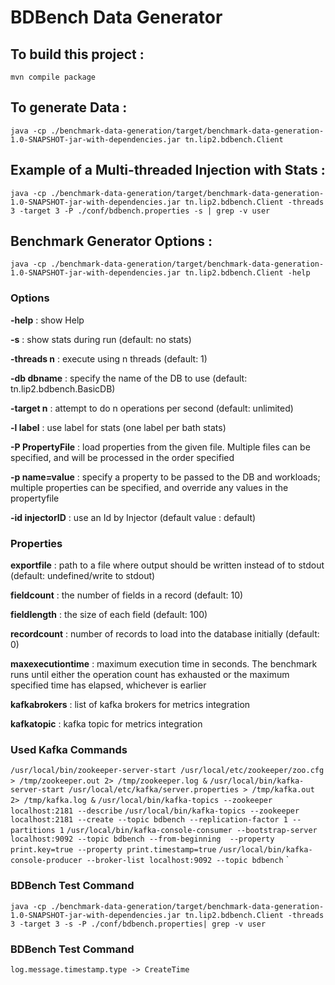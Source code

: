 # BDBench Data Generator

## To build this project :

`mvn compile package`

## To generate Data :

`java -cp ./benchmark-data-generation/target/benchmark-data-generation-1.0-SNAPSHOT-jar-with-dependencies.jar tn.lip2.bdbench.Client `

## Example of a Multi-threaded Injection with Stats :

`java -cp ./benchmark-data-generation/target/benchmark-data-generation-1.0-SNAPSHOT-jar-with-dependencies.jar tn.lip2.bdbench.Client -threads 3 -target 3 -P ./conf/bdbench.properties -s | grep -v user`

## Benchmark Generator Options :

`java -cp ./benchmark-data-generation/target/benchmark-data-generation-1.0-SNAPSHOT-jar-with-dependencies.jar tn.lip2.bdbench.Client -help`

### Options 

<b>-help</b>            : show Help

<b>-s</b>               : show stats during run (default: no stats)

<b>-threads n</b>       : execute using n threads (default: 1)

<b>-db dbname</b>       : specify the name of the DB to use (default: tn.lip2.bdbench.BasicDB)

<b>-target n</b>        : attempt to do n operations per second (default: unlimited)

<b>-l label</b>         : use label for stats (one label per bath stats)

<b>-P PropertyFile</b>  : load properties from the given file. Multiple files can be specified, and will be processed in the order specified

<b>-p name=value</b>    :  specify a property to be passed to the DB and workloads; multiple properties can be specified, and override any values in the propertyfile

<b>-id injectorID</b>   :  use an Id by Injector (default value : default)


### Properties

<b>exportfile</b>       : path to a file where output should be written instead of to stdout (default: undefined/write to stdout)

<b>fieldcount</b>       : the number of fields in a record (default: 10)

<b>fieldlength</b>      : the size of each field (default: 100)

<b>recordcount</b>      : number of records to load into the database initially (default: 0)

<b>maxexecutiontime</b> : maximum execution time in seconds. The benchmark runs until either the operation count has exhausted or the maximum specified time has elapsed, whichever is earlier

<b>kafkabrokers</b>      : list of kafka brokers for metrics integration

<b>kafkatopic</b>       : kafka topic for metrics integration


### Used Kafka Commands


`/usr/local/bin/zookeeper-server-start /usr/local/etc/zookeeper/zoo.cfg > /tmp/zookeeper.out 2> /tmp/zookeeper.log &`
`/usr/local/bin/kafka-server-start /usr/local/etc/kafka/server.properties > /tmp/kafka.out 2> /tmp/kafka.log &`
`/usr/local/bin/kafka-topics --zookeeper localhost:2181 --describe`
`/usr/local/bin/kafka-topics --zookeeper localhost:2181 --create --topic bdbench --replication-factor 1 --partitions 1`
`/usr/local/bin/kafka-console-consumer --bootstrap-server localhost:9092 --topic bdbench --from-beginning  --property print.key=true --property print.timestamp=true`
`/usr/local/bin/kafka-console-producer --broker-list localhost:9092 --topic bdbench`
`

### BDBench Test Command

`java -cp ./benchmark-data-generation/target/benchmark-data-generation-1.0-SNAPSHOT-jar-with-dependencies.jar tn.lip2.bdbench.Client -threads 3 -target 3 -s -P ./conf/bdbench.properties| grep -v user`

### BDBench Test Command

`log.message.timestamp.type -> CreateTime`
